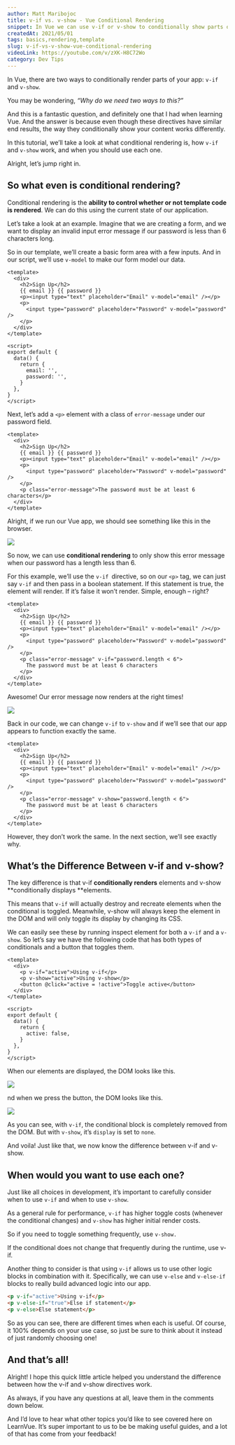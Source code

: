 ```yaml
---
author: Matt Maribojoc
title: v-if vs. v-show - Vue Conditional Rendering
snippet: In Vue we can use v-if or v-show to conditionally show parts of your app. You may be wondering “Why do we need two ways to this?” Let’s find out.
createdAt: 2021/05/01
tags: basics,rendering,template
slug: v-if-vs-v-show-vue-conditional-rendering
videoLink: https://youtube.com/v/zXK-H8C72Wo
category: Dev Tips
---
```


In Vue, there are two ways to conditionally render parts of your app: `v-if `and `v-show`.

You may be wondering, _“Why do we need two ways to this?”_

And this is a fantastic question, and definitely one that I had when learning Vue. And the answer is because even though these directives have similar end results, the way they conditionally show your content works differently.

In this tutorial, we’ll take a look at what conditional rendering is, how `v-if `and `v-show` work, and when you should use each one.

Alright, let’s jump right in.

## So what even is conditional rendering?

Conditional rendering is the **ability to control whether or not template code is rendered**. We can do this using the current state of our application.

Let’s take a look at an example. Imagine that we are creating a form, and we want to display an invalid input error message if our password is less than 6 characters long.

So in our template, we’ll create a basic form area with a few inputs. And in our script, we’ll use `v-model` to make our form model our data.

```vue
<template>
  <div>
    <h2>Sign Up</h2>
    {{ email }} {{ password }}
    <p><input type="text" placeholder="Email" v-model="email" /></p>
    <p>
      <input type="password" placeholder="Password" v-model="password" />
    </p>
  </div>
</template>

<script>
export default {
  data() {
    return {
      email: '',
      password: '',
    }
  },
}
</script>
```

Next, let’s add a `<p>` element with a class of `error-message` under our password field.

```vue
<template>
  <div>
    <h2>Sign Up</h2>
    {{ email }} {{ password }}
    <p><input type="text" placeholder="Email" v-model="email" /></p>
    <p>
      <input type="password" placeholder="Password" v-model="password" />
    </p>
    <p class="error-message">The password must be at least 6 characters</p>
  </div>
</template>
```

Alright, if we run our Vue app, we should see something like this in the browser.

![]($BASE_URL/simple-example.png)

So now, we can use **conditional rendering** to only show this error message when our password has a length less than 6.

For this example, we’ll use the `v-if `directive, so on our `<p>` tag, we can just say `v-if` and then pass in a boolean statement. If this statement is true, the element will render. If it’s false it won’t render. Simple, enough – right?

```vue
<template>
  <div>
    <h2>Sign Up</h2>
    {{ email }} {{ password }}
    <p><input type="text" placeholder="Email" v-model="email" /></p>
    <p>
      <input type="password" placeholder="Password" v-model="password" />
    </p>
    <p class="error-message" v-if="password.length < 6">
      The password must be at least 6 characters
    </p>
  </div>
</template>
```

Awesome! Our error message now renders at the right times!

![]($BASE_URL/conditional-error.gif)

Back in our code, we can change `v-if` to `v-show` and if we’ll see that our app appears to function exactly the same.

```vue
<template>
  <div>
    <h2>Sign Up</h2>
    {{ email }} {{ password }}
    <p><input type="text" placeholder="Email" v-model="email" /></p>
    <p>
      <input type="password" placeholder="Password" v-model="password" />
    </p>
    <p class="error-message" v-show="password.length < 6">
      The password must be at least 6 characters
    </p>
  </div>
</template>
```

However, they don’t work the same. In the next section, we’ll see exactly why.

## What’s the Difference Between v-if and v-show?

The key difference is that v-if **conditionally renders** elements and v-show **conditionally displays **elements.

This means that `v-if` will actually destroy and recreate elements when the conditional is toggled. Meanwhile, v-show will always keep the element in the DOM and will only toggle its display by changing its CSS.

We can easily see these by running inspect element for both a `v-if` and a `v-show`. So let’s say we have the following code that has both types of conditionals and a button that toggles them.

```vue
<template>
  <div>
    <p v-if="active">Using v-if</p>
    <p v-show="active">Using v-show</p>
    <button @click="active = !active">Toggle active</button>
  </div>
</template>

<script>
export default {
  data() {
    return {
      active: false,
    }
  },
}
</script>
```

When our elements are displayed, the DOM looks like this.

![]($BASE_URL/dom-active.png)

nd when we press the button, the DOM looks like this.

![]($BASE_URL/dom-hidden.png)

As you can see, with `v-if`, the conditional block is completely removed from the DOM. But with `v-show`, it’s `display` is set to `none`.

And voila! Just like that, we now know the difference between v-if and v-show.

## When would you want to use each one?

Just like all choices in development, it’s important to carefully consider when to use `v-if` and when to use `v-show`.

As a general rule for performance, `v-if` has higher toggle costs (whenever the conditional changes) and `v-show` has higher initial render costs.

So if you need to toggle something frequently, use `v-show.`

If the conditional does not change that frequently during the runtime, use v-if.

Another thing to consider is that using `v-if` allows us to use other logic blocks in combination with it. Specifically, we can use `v-else` and `v-else-if `blocks to really build advanced logic into our app.

```html
<p v-if="active">Using v-if</p>
<p v-else-if="true">Else if statement</p>
<p v-else>Else statement</p>
```

So as you can see, there are different times when each is useful. Of course, it 100% depends on your use case, so just be sure to think about it instead of just randomly choosing one!

## And that’s all!

Alright! I hope this quick little article helped you understand the difference between how the v-if and v-show directives work.

As always, if you have any questions at all, leave them in the comments down below.

And I’d love to hear what other topics you’d like to see covered here on LearnVue. It’s super important to us to be be making useful guides, and a lot of that has come from your feedback!

